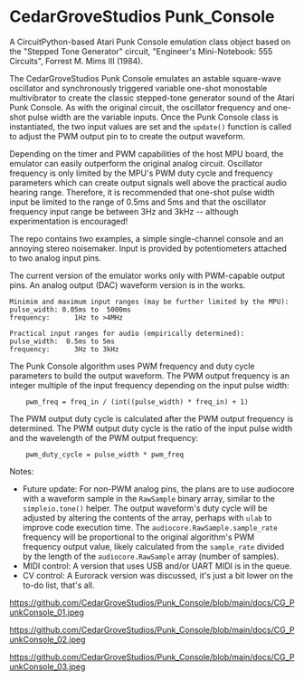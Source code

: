 # CedarGroveStudios Punk_Console
 

A CircuitPython-based Atari Punk Console emulation class object based on the "Stepped Tone Generator" circuit, "Engineer's Mini-Notebook: 555 Circuits", Forrest M. Mims III (1984).

The CedarGroveStudios Punk Console emulates an astable square-wave oscillator and synchronously triggered variable one-shot monostable multivibrator to create the classic stepped-tone generator sound of the Atari Punk Console. As with the original circuit, the oscillator frequency and one-shot pulse width are the variable inputs. Once the Punk Console class is instantiated, the two input values are set and the `update()` function is called to adjust the PWM output pin to to create the output waveform.

Depending on the timer and PWM capabilities of the host MPU board, the emulator can easily outperform the original analog circuit. Oscillator frequency is only limited by the MPU's PWM duty cycle and frequency parameters which can create output signals well above the practical audio hearing range. Therefore, it is recommended that one-shot pulse width input be limited to the range of 0.5ms and 5ms and that the oscillator frequency input range be between 3Hz and 3kHz -- although experimentation is encouraged!

The repo contains two examples, a simple single-channel console and an annoying stereo noisemaker. Input is provided by potentiometers attached to two analog input pins.

The current version of the emulator works only with PWM-capable output pins. An analog output (DAC) waveform version is in the works.

    Minimim and maximum input ranges (may be further limited by the MPU):
    pulse_width: 0.05ms to  5000ms 
    frequency:      1Hz to >4MHz 

    Practical input ranges for audio (empirically determined):
    pulse_width:  0.5ms to 5ms
    frequency:      3Hz to 3kHz


The Punk Console algorithm uses PWM frequency and duty cycle parameters to build the output waveform. The PWM output frequency is an integer multiple of the input frequency depending on the input pulse width:

        pwm_freq = freq_in / (int((pulse_width) * freq_in) + 1)


The PWM output duty cycle is calculated after the PWM output frequency is determined. The PWM output duty cycle is the ratio of the input pulse width and the wavelength of the PWM output frequency:

        pwm_duty_cycle = pulse_width * pwm_freq


Notes:
- Future update: For non-PWM analog pins, the plans are to use audiocore with a waveform sample in the `RawSample` binary array, similar to the `simpleio.tone()` helper. The output waveform's duty cycle will be adjusted by altering the contents of the array, perhaps with `ulab` to improve code execution time. The     `audiocore.RawSample.sample_rate` frequency will be proportional to the original algorithm's PWM frequency output value, likely calculated from the `sample_rate` divided by the length of the `audiocore.RawSample` array (number of samples).
- MIDI control: A version that uses USB and/or UART MIDI is in the queue.
- CV control: A Eurorack version was discussed, it's just a bit lower on the to-do list, that's all.

https://github.com/CedarGroveStudios/Punk_Console/blob/main/docs/CG_PunkConsole_01.jpeg

https://github.com/CedarGroveStudios/Punk_Console/blob/main/docs/CG_PunkConsole_02.jpeg

https://github.com/CedarGroveStudios/Punk_Console/blob/main/docs/CG_PunkConsole_03.jpeg


    
